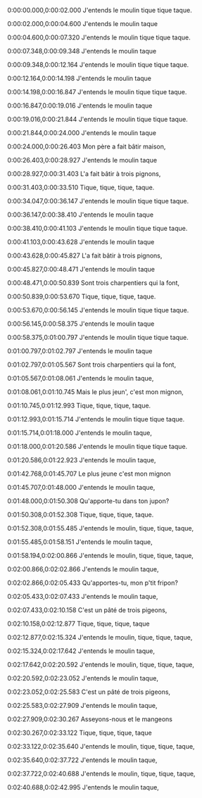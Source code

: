 0:00:00.000,0:00:02.000
J'entends le moulin tique tique taque.

0:00:02.000,0:00:04.600
J'entends le moulin taque

0:00:04.600,0:00:07.320
J'entends le moulin tique tique taque.

0:00:07.348,0:00:09.348
J'entends le moulin taque

0:00:09.348,0:00:12.164
J'entends le moulin tique tique taque.

0:00:12.164,0:00:14.198
J'entends le moulin taque

0:00:14.198,0:00:16.847
J'entends le moulin tique tique taque.

0:00:16.847,0:00:19.016
J'entends le moulin taque

0:00:19.016,0:00:21.844
J'entends le moulin tique tique taque.

0:00:21.844,0:00:24.000
J'entends le moulin taque

0:00:24.000,0:00:26.403
Mon père a fait bâtir maison,

0:00:26.403,0:00:28.927
J'entends le moulin taque

0:00:28.927,0:00:31.403
L'a fait bâtir à trois pignons, 

0:00:31.403,0:00:33.510
Tique, tique, tique, taque. 

0:00:34.047,0:00:36.147
J'entends le moulin tique tique taque.

0:00:36.147,0:00:38.410
J'entends le moulin taque

0:00:38.410,0:00:41.103
J'entends le moulin tique tique taque.

0:00:41.103,0:00:43.628
J'entends le moulin taque

0:00:43.628,0:00:45.827
L'a fait bâtir à trois pignons, 

0:00:45.827,0:00:48.471
J'entends le moulin taque

0:00:48.471,0:00:50.839
Sont trois charpentiers qui la font, 

0:00:50.839,0:00:53.670
Tique, tique, tique, taque. 

0:00:53.670,0:00:56.145
J'entends le moulin tique tique taque.

0:00:56.145,0:00:58.375
J'entends le moulin taque

0:00:58.375,0:01:00.797
J'entends le moulin tique tique taque.

0:01:00.797,0:01:02.797
J'entends le moulin taque

0:01:02.797,0:01:05.567
Sont trois charpentiers qui la font, 

0:01:05.567,0:01:08.061
J'entends le moulin taque,

0:01:08.061,0:01:10.745
Mais le plus jeun', c'est mon mignon,

0:01:10.745,0:01:12.993
Tique, tique, tique, taque.

0:01:12.993,0:01:15.714
J'entends le moulin tique tique taque.

0:01:15.714,0:01:18.000
J'entends le moulin taque,

0:01:18.000,0:01:20.586
J'entends le moulin tique tique taque.

0:01:20.586,0:01:22.923
J'entends le moulin taque,

0:01:42.768,0:01:45.707
Le plus jeune c'est mon mignon

0:01:45.707,0:01:48.000
J'entends le moulin taque,

0:01:48.000,0:01:50.308
Qu'apporte-tu dans ton jupon?

0:01:50.308,0:01:52.308
Tique, tique, tique, taque.

0:01:52.308,0:01:55.485
J'entends le moulin, tique, tique, taque, 

0:01:55.485,0:01:58.151
J'entends le moulin taque,

0:01:58.194,0:02:00.866
J'entends le moulin, tique, tique, taque, 

0:02:00.866,0:02:02.866
J'entends le moulin taque,

0:02:02.866,0:02:05.433
Qu'apportes-tu, mon p'tit fripon? 

0:02:05.433,0:02:07.433
J'entends le moulin taque,

0:02:07.433,0:02:10.158
C'est un pâté de trois pigeons, 

0:02:10.158,0:02:12.877
Tique, tique, tique, taque

0:02:12.877,0:02:15.324
J'entends le moulin, tique, tique, taque, 

0:02:15.324,0:02:17.642
J'entends le moulin taque,

0:02:17.642,0:02:20.592
J'entends le moulin, tique, tique, taque, 

0:02:20.592,0:02:23.052
J'entends le moulin taque,

0:02:23.052,0:02:25.583
C'est un pâté de trois pigeons, 

0:02:25.583,0:02:27.909
J'entends le moulin taque,

0:02:27.909,0:02:30.267
Asseyons-nous et le mangeons

0:02:30.267,0:02:33.122
Tique, tique, tique, taque

0:02:33.122,0:02:35.640
J'entends le moulin, tique, tique, taque, 

0:02:35.640,0:02:37.722
J'entends le moulin taque,

0:02:37.722,0:02:40.688
J'entends le moulin, tique, tique, taque, 

0:02:40.688,0:02:42.995
J'entends le moulin taque,

